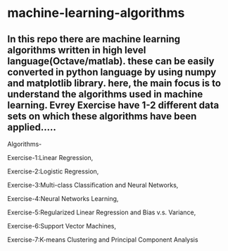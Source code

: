 # machine-learning-algorithms
In this repo there are machine learning algorithms written in high level language(Octave/matlab). 
these can be easily converted in python language by using numpy and matplotlib library.
here, the main focus is to understand the algorithms used in machine learning.
Evrey Exercise have 1-2 different data sets on which these algorithms have been applied..... 
--------------------------------------------------------------------------------------------------------------------------------------
Algorithms-

Exercise-1:Linear Regression,

Exercise-2:Logistic Regression,

Exercise-3:Multi-class Classification and Neural Networks,

Exercise-4:Neural Networks Learning,

Exercise-5:Regularized Linear Regression and Bias v.s. Variance,

Exercise-6:Support Vector Machines,

Exercise-7:K-means Clustering and Principal Component Analysis

